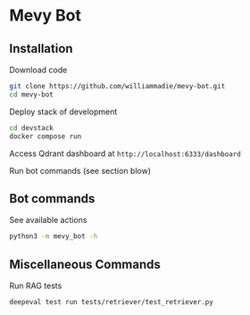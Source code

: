# Mevy Bot

## Installation

Download code
```bash
git clone https://github.com/williammadie/mevy-bot.git
cd mevy-bot
```

Deploy stack of development
```bash
cd devstack
docker compose run
```

Access Qdrant dashboard at `http://localhost:6333/dashboard`

Run bot commands (see section blow)

## Bot commands

See available actions
```bash
python3 -m mevy_bot -h
```

## Miscellaneous Commands

Run RAG tests
```bash
deepeval test run tests/retriever/test_retriever.py
```